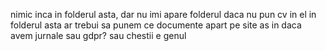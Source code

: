 nimic inca in folderul asta, 
dar nu imi apare folderul daca nu pun cv in el
in folderul asta ar trebui sa punem ce documente apart pe site
as in daca avem jurnale sau gdpr? sau chestii e genul